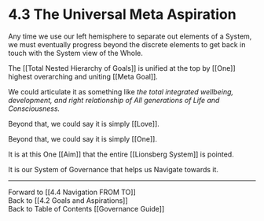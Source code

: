 # 4.3 The Universal Meta Aspiration
Any time we use our left hemisphere to separate out elements of a System, we must eventually progress beyond the discrete elements to get back in touch with the System view of the Whole. 

The [[Total Nested Hierarchy of Goals]] is unified at the top by [[One]] highest overarching and uniting [[Meta Goal]]. 

We could articulate it as something like _the total integrated wellbeing, development, and right relationship of All generations of Life and Consciousness._  

Beyond that, we could say it is simply [[Love]]. 

Beyond that, we could say it is simply [[One]]. 

It is at this One [[Aim]] that the entire [[Lionsberg System]] is pointed. 

It is our System of Governance that helps us Navigate towards it. 

___

Forward to [[4.4 Navigation FROM TO]]  
Back to [[4.2 Goals and Aspirations]]  
Back to Table of Contents [[Governance Guide]]